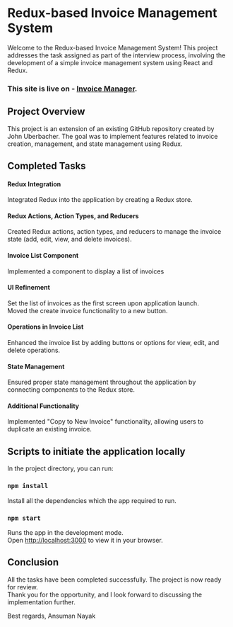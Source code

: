 # Redux-based Invoice Management System

Welcome to the Redux-based Invoice Management System! This project addresses the task assigned as part of the interview process, involving the development of a simple invoice management system using React and Redux.

### This site is live on - [Invoice Manager](https://swipe-invoice-manager.vercel.app/).

## Project Overview

This project is an extension of an existing GitHub repository created by John Uberbacher. The goal was to implement features related to invoice creation, management, and state management using Redux.

## Completed Tasks

#### Redux Integration
Integrated Redux into the application by creating a Redux store.

#### Redux Actions, Action Types, and Reducers
Created Redux actions, action types, and reducers to manage the invoice state (add, edit, view, and delete invoices).

#### Invoice List Component
Implemented a component to display a list of invoices

#### UI Refinement
Set the list of invoices as the first screen upon application launch.\
Moved the create invoice functionality to a new button.

#### Operations in Invoice List
Enhanced the invoice list by adding buttons or options for view, edit, and delete operations.

#### State Management
Ensured proper state management throughout the application by connecting components to the Redux store.

#### Additional Functionality
Implemented "Copy to New Invoice" functionality, allowing users to duplicate an existing invoice.

## Scripts to initiate the application locally

In the project directory, you can run:

### `npm install`

Install all the dependencies which the app required to run.

### `npm start`

Runs the app in the development mode.\
Open [http://localhost:3000](http://localhost:3000) to view it in your browser.

## Conclusion
All the tasks have been completed successfully. The project is now ready for review.\
Thank you for the opportunity, and I look forward to discussing the implementation further.

Best regards,
Ansuman Nayak